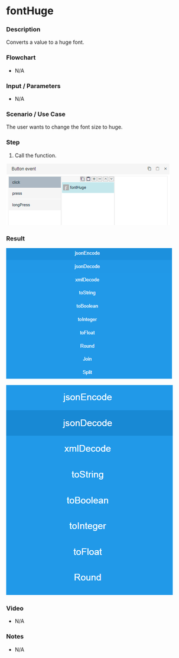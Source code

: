 ﻿# fontHuge  

### Description

Converts a value to a huge font.

### Flowchart

- N/A 

### Input / Parameters

- N/A

### Scenario / Use Case

The user wants to change the font size to huge.

### Step

1. Call the function.
    
 ![](../../../../document/function/Conversion/fontHuge/fontHuge-step-1.png?raw=true)
 
### Result

 ![](../../../../document/function/Conversion/fontHuge/fontHuge-result-1.png?raw=true)
 
 ![](../../../../document/function/Conversion/fontHuge/fontHuge-result-2.png?raw=true)
 
    
### Video

- N/A

<!--[![Video](http://i.imgur.com/Ot5DWAW.png)](https://youtu.be/StTqXEQ2l-Y?t=35s)-->

### Notes

- N/A